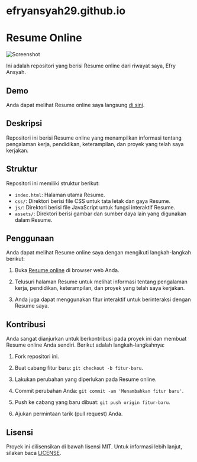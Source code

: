 # efryansyah29.github.io
# Resume Online

![Screenshot](screenshot.png)

Ini adalah repositori yang berisi Resume online dari riwayat saya, Efry Ansyah.

## Demo

Anda dapat melihat Resume online saya langsung [di sini](https://efryansyah29.github.io/).

## Deskripsi

Repositori ini berisi Resume online yang menampilkan informasi tentang pengalaman kerja, pendidikan, keterampilan, dan proyek yang telah saya kerjakan.

## Struktur

Repositori ini memiliki struktur berikut:

- `index.html`: Halaman utama Resume.
- `css/`: Direktori berisi file CSS untuk tata letak dan gaya Resume.
- `js/`: Direktori berisi file JavaScript untuk fungsi interaktif Resume.
- `assets/`: Direktori berisi gambar dan sumber daya lain yang digunakan dalam Resume.

## Penggunaan

Anda dapat melihat Resume online saya dengan mengikuti langkah-langkah berikut:

1. Buka [Resume online](https://efryansyah29.github.io/) di browser web Anda.

2. Telusuri halaman Resume untuk melihat informasi tentang pengalaman kerja, pendidikan, keterampilan, dan proyek yang telah saya kerjakan.

3. Anda juga dapat menggunakan fitur interaktif untuk berinteraksi dengan Resume saya.

## Kontribusi

Anda sangat dianjurkan untuk berkontribusi pada proyek ini dan membuat Resume online Anda sendiri. Berikut adalah langkah-langkahnya:

1. Fork repositori ini.

2. Buat cabang fitur baru: `git checkout -b fitur-baru`.

3. Lakukan perubahan yang diperlukan pada Resume online.

4. Commit perubahan Anda: `git commit -am 'Menambahkan fitur baru'`.

5. Push ke cabang yang baru dibuat: `git push origin fitur-baru`.

6. Ajukan permintaan tarik (pull request) Anda.

## Lisensi

Proyek ini dilisensikan di bawah lisensi MIT. Untuk informasi lebih lanjut, silakan baca [LICENSE](LICENSE).
